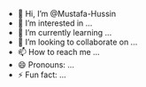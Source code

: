 - 👋 Hi, I’m @Mustafa-Hussin
- 👀 I’m interested in ...
- 🌱 I’m currently learning ...
- 💞️ I’m looking to collaborate on ...
- 📫 How to reach me ...
- 😄 Pronouns: ...
- ⚡ Fun fact: ...

<!---
Mustafa-Hussin/Mustafa-Hussin is a ✨ special ✨ repository because its `README.md` (this file) appears on your GitHub profile.
You can click the Preview link to take a look at your changes.
--->
